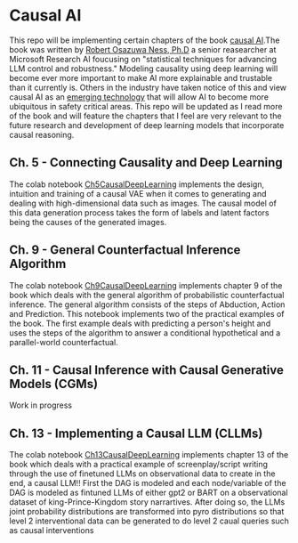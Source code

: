 # Causal AI

This repo will be implementing certain chapters of the book [causal AI](https://www.manning.com/books/causal-ai).The book was written by [Robert Osazuwa Ness, Ph.D](https://www.microsoft.com/en-us/research/people/robertness/) a senior reasearcher at Microsoft Research AI foucusing on "statistical techniques for advancing LLM control and robustness." Modeling causality using deep learning will become ever more important to make AI more explainable and trustable than it currently is. Others in the industry have taken notice of this  and view causal AI as an [emerging technology](https://www.weforum.org/stories/2024/04/causal-ai-decision-making/#:~:text=Causal%20AI%2C%20an%20emerging%20field%20that%20focuses,underlying%20causal%20structures%20that%20govern%20the%20world.) that will allow AI to become more ubiquitous in safety critical areas. This repo will be updated as I read more of the book and will feature the chapters that I feel are very relevant to the future research and development of deep learning models that incorporate causal reasoning. 

## Ch. 5 - Connecting Causality and Deep Learning

The colab notebook [Ch5CausalDeepLearning](https://github.com/AdamClarkStandke/CausalAI/blob/main/Ch5CausalDeepLearning.ipynb) implements the design, intuition and training of a causal VAE when it comes to generating and dealing with high-dimensional data such as images. The causal model of this data generation process takes the form of labels and latent factors being the causes of the generated images.

## Ch. 9 - General Counterfactual Inference Algorithm

The colab notebook [Ch9CausalDeepLearning](https://github.com/AdamClarkStandke/CausalAI/blob/main/Ch9_General_CounterFactual_Inference.ipynb) implements chapter 9 of the book which deals with the general algorithm of probabilistic counterfactual inference. The general algorithm consists of the steps of Abduction, Action and Prediction. This notebook implements two of the practical examples of the book. The first example deals with predicting a person's height and uses the steps of the algorithm to answer a conditional hypothetical and a parallel-world counterfactual.

## Ch. 11 - Causal Inference with Causal Generative Models (CGMs)

Work in progress

## Ch. 13 - Implementing a Causal LLM (CLLMs) 

The colab notebook [Ch13CausalDeepLearning](https://github.com/AdamClarkStandke/CausalAI/blob/main/BuildingACausalLLM.ipynb) implements chapter 13 of the book which deals with a practical example of screenplay/script writing through the use of finetuned LLMs on observational data to create in the end, a causal LLM!! First the DAG is modeled and each node/variable of the DAG is modeled as fintuned LLMs of either gpt2 or BART on a observational dataset of king-Prince-Kingdom story narrartives. After doing so, the LLMs joint probability distributions are transformed into pyro distributions so that level 2 interventional data can be generated to do level 2 caual queries such as causal interventions   


